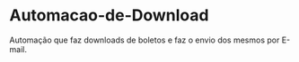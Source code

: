 # Automacao-de-Download
Automação que faz downloads de boletos e faz o envio dos mesmos por E-mail.
